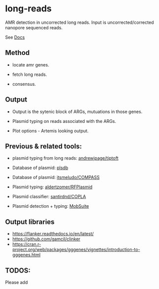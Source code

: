# long-reads

AMR detection in uncorrected long reads. Input is uncorrected/corrected nanopore sequenced reads. 

See [Docs](docs/README.md)

## Method

* locate amr genes. 

* fetch long reads. 

* consensus. 

## Output

* Output is the sytenic block of ARGs, mutuations in those genes. 

* Plasmid typing on reads associated with the ARGs. 

* Plot options - Artemis looking output. 

## Previous & related tools: 

* plasmid typing from long reads: [andrewjpage/tiptoft](https://github.com/andrewjpage/tiptoft)

* Database of plasmid: [plsdb](https://ccb-microbe.cs.uni-saarland.de/plsdb/)

* Database of plasmid: [itsmeludo/COMPASS](https://github.com/itsmeludo/COMPASS)

* Plasmid typing: [aldertzomer/RFPlasmid](https://github.com/aldertzomer/RFPlasmid)

* Plasmid classifier: [santirdnd/COPLA](https://github.com/santirdnd/COPLA)

* Plasmid detection + typing: [MobSuite](mobsuite)

## Output libraries 

* https://flanker.readthedocs.io/en/latest/
* https://github.com/gamcil/clinker
* https://cran.r-project.org/web/packages/gggenes/vignettes/introduction-to-gggenes.html
 
## TODOS: 

Please add 
